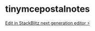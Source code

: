 # tinymcepostalnotes

[Edit in StackBlitz next generation editor ⚡️](https://stackblitz.com/~/github.com/tk22kalal2/tinymcepostalnotes)